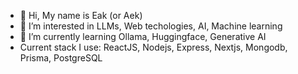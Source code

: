 - 👋 Hi, My name is Eak (or Aek)
- 👀 I’m interested in LLMs, Web techologies, AI, Machine learning
- 🌱 I’m currently learning Ollama, Huggingface, Generative AI
- Current stack I use: ReactJS, Nodejs, Express, Nextjs, Mongodb, Prisma, PostgreSQL

<!---
eakkawat/eakkawat is a ✨ special ✨ repository because its `README.md` (this file) appears on your GitHub profile.
You can click the Preview link to take a look at your changes.
--->

